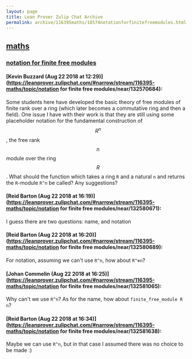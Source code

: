 ```yaml
---
layout: page
title: Lean Prover Zulip Chat Archive 
permalink: archive/116395maths/10574notationforfinitefreemodules.html
---
```


## [maths](index.html)
### [notation for finite free modules](10574notationforfinitefreemodules.html)

#### [Kevin Buzzard (Aug 22 2018 at 12:29)](https://leanprover.zulipchat.com/#narrow/stream/116395-maths/topic/notation for finite free modules/near/132570684):
Some students here have developed the basic theory of free modules of finite rank over a ring (which later becomes a commutative ring and then a field). One issue I have with their work is that they are still using some placeholder notation for the fundamental construction of $$R^n$$, the free rank $$n$$ module over the ring $$R$$. What should the function which takes a ring `R` and a natural `n` and returns the `R`-module `R^n` be called? Any suggestions?

#### [Reid Barton (Aug 22 2018 at 16:19)](https://leanprover.zulipchat.com/#narrow/stream/116395-maths/topic/notation for finite free modules/near/132580671):
I guess there are two questions: name, and notation

#### [Reid Barton (Aug 22 2018 at 16:20)](https://leanprover.zulipchat.com/#narrow/stream/116395-maths/topic/notation for finite free modules/near/132580689):
For notation, assuming we can't use `R^n`, how about `R^⊕n`?

#### [Johan Commelin (Aug 22 2018 at 16:25)](https://leanprover.zulipchat.com/#narrow/stream/116395-maths/topic/notation for finite free modules/near/132581065):
Why can't we use `R^n`? As for the name, how about `finite_free_module R n`?

#### [Reid Barton (Aug 22 2018 at 16:34)](https://leanprover.zulipchat.com/#narrow/stream/116395-maths/topic/notation for finite free modules/near/132581638):
Maybe we can use `R^n`, but in that case I assumed there was no choice to be made :)


